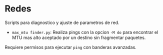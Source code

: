 # Redes

Scripts para diagnostico y ajuste de parametros de red.

- `max_mtu finder.py`: Realiza pings con la opcion `-M do` para encontrar el MTU mas alto aceptado por un destino sin fragmentar paquetes.

Requiere permisos para ejecutar `ping` con banderas avanzadas.
